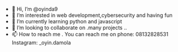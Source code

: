 - 👋 Hi, I’m @oyinda9
- 👀 I’m interested in web development,cybersecurity and having fun
- 🌱 I’m currently learning python and javascript 
- 💞️ I’m looking to collaborate on .many projects ..
- 📫 How to reach me .
You can reach me on phone: 08132828531 Instagram: _oyin.damola 

<!---
oyinda9/oyinda9 is a ✨ special ✨ repository because its `README.md` (this file) appears on your GitHub profile.
You can click the Preview link to take a look at your changes.
--->
